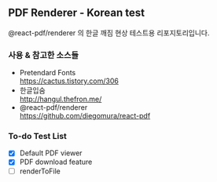 ## PDF Renderer - Korean test
@react-pdf/renderer 의 한글 깨짐 현상 테스트용 리포지토리입니다.

### 사용 & 참고한 소스들
* Pretendard Fonts  
  https://cactus.tistory.com/306
* 한글입숨  
  http://hangul.thefron.me/
* @react-pdf/renderer  
  https://github.com/diegomura/react-pdf

### To-do Test List
- [X] Default PDF viewer
- [X] PDF download feature
- [ ] renderToFile 
